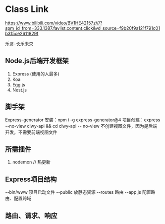 # Class Link
https://www.bilibili.com/video/BV1HE42157zV/?spm_id_from=333.1387.favlist.content.click&vd_source=f9b20f9a121f791c01b315ce2611829f

乐哥-长乐未央

## Node.js后端开发框架
1. Express (使用的人最多)
2. Koa
3. Egg.js
4. Nest.js

## 脚手架
Express-generator
安装：npm i -g express-generator@4
项目创建：express --no-view clwy-api && cd clwy-api
 -- no-view 不创建视图文件，因为是后端开发，不需要前端视图文件
 
 ## 所需插件
 1. nodemon // 热更新

 ## Express项目结构
 --bin/www 项目启动文件
 --public 放静态资源
 --routes 路由
 --app.js 配置路由、配置跨域

 ## 路由、请求、响应
